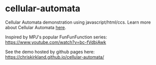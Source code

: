 # cellular-automata
Cellular Automata demonstration using javascript/html/ccs.  Learn more about Cellular Automata [here](https://github.com/chriskirkland/cellular-automata/wiki).

Inspired by MPJ's popular FunFunFunction series: https://www.youtube.com/watch?v=bc-fVdbjAwk

See the demo hosted by github pages here: https://chriskirkland.github.io/cellular-automata/
